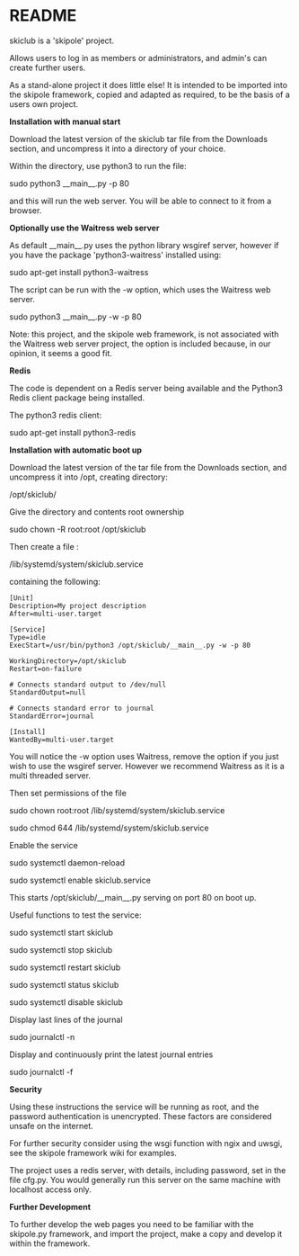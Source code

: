 # README #

skiclub is a 'skipole' project.

Allows users to log in as members or administrators, and admin's can create further users.

As a stand-alone project it does little else! It is intended to be imported into the skipole framework, copied and adapted as required, to be the basis of a users own project.

**Installation with manual start**

Download the latest version of the skiclub tar file from the Downloads section, and uncompress it into a directory of your choice.

Within the directory, use python3 to run the file:

sudo python3 \_\_main\_\_.py -p 80

and this will run the web server. You will be able to connect to it from a browser.

**Optionally use the Waitress web server**

As default \_\_main\_\_.py uses the python library wsgiref server, however if you have the package 'python3-waitress' installed using:

sudo apt-get install python3-waitress

The script can be run with the -w option, which uses the Waitress web server.

sudo python3 \_\_main\_\_.py -w -p 80

Note: this project, and the skipole web framework, is not associated with the Waitress web server project, the option is included because, in our opinion, it seems a good fit.

**Redis**

The code is dependent on a Redis server being available and the Python3 Redis client package being installed.

The python3 redis client:

sudo apt-get install python3-redis

**Installation with automatic boot up**

Download the latest version of the tar file from the Downloads section, and uncompress it into /opt, creating directory:

/opt/skiclub/

Give the directory and contents root ownership

sudo chown -R root:root /opt/skiclub

Then create a file :

/lib/systemd/system/skiclub.service

containing the following:


    [Unit]
    Description=My project description
    After=multi-user.target

    [Service]
    Type=idle
    ExecStart=/usr/bin/python3 /opt/skiclub/__main__.py -w -p 80

    WorkingDirectory=/opt/skiclub
    Restart=on-failure

    # Connects standard output to /dev/null
    StandardOutput=null

    # Connects standard error to journal
    StandardError=journal

    [Install]
    WantedBy=multi-user.target

You will notice the -w option uses Waitress, remove the option if you just wish to use the wsgiref server. However we recommend Waitress as it is a multi threaded server.

Then set permissions of the file

sudo chown root:root /lib/systemd/system/skiclub.service

sudo chmod 644 /lib/systemd/system/skiclub.service


Enable the service

sudo systemctl daemon-reload

sudo systemctl enable skiclub.service

This starts /opt/skiclub/\_\_main\_\_.py serving on port 80 on boot up.

Useful functions to test the service:

sudo systemctl start skiclub

sudo systemctl stop skiclub

sudo systemctl restart skiclub

sudo systemctl status skiclub

sudo systemctl disable skiclub

Display last lines of the journal

sudo journalctl -n

Display and continuously print the latest journal entries

sudo journalctl -f

**Security**

Using these instructions the service will be running as root, and the password authentication is unencrypted. These factors are considered unsafe on the internet.

For further security consider using the wsgi function with ngix and uwsgi, see the skipole framework wiki for examples.

The project uses a redis server, with details, including password, set in the file cfg.py. You would generally run this server on the same machine with localhost access only.

**Further Development**

To further develop the web pages you need to be familiar with the skipole.py framework, and import the project, make a copy and develop it within the framework.

